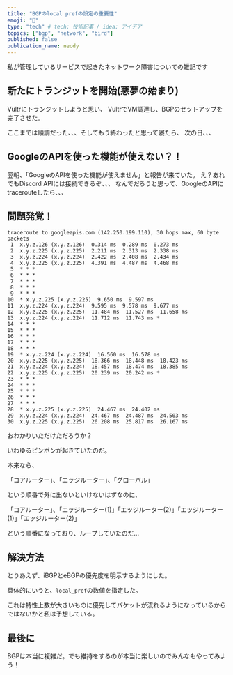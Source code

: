 ```yaml
---
title: "BGPのlocal prefの設定の重要性"
emoji: "📑"
type: "tech" # tech: 技術記事 / idea: アイデア
topics: ["bgp", "network", "bird"]
published: false
publication_name: neody
---
```


私が管理しているサービスで起きたネットワーク障害についての雑記です

## 新たにトランジットを開始(悪夢の始まり)
Vultrにトランジットしようと思い、
VultrでVM調達し、BGPのセットアップを完了させた。

ここまでは順調だった、、、そしてもう終わったと思って寝たら、
次の日、、、

## GoogleのAPIを使った機能が使えない？！
翌朝、「GoogleのAPIを使った機能が使えません」と報告が来ていた。
え？あれでもDiscord APIには接続できるぞ、、、
なんでだろうと思って、GoogleのAPIにtracerouteしたら、、、

## 問題発覚！
```
traceroute to googleapis.com (142.250.199.110), 30 hops max, 60 byte packets
 1  x.y.z.126 (x.y.z.126)  0.314 ms  0.289 ms  0.273 ms
 2  x.y.z.225 (x.y.z.225)  2.211 ms  2.313 ms  2.338 ms
 3  x.y.z.224 (x.y.z.224)  2.422 ms  2.408 ms  2.434 ms
 4  x.y.z.225 (x.y.z.225)  4.391 ms  4.487 ms  4.468 ms
 5  * * *
 6  * * *
 7  * * *
 8  * * *
 9  * * *
10  * x.y.z.225 (x.y.z.225)  9.650 ms  9.597 ms
11  x.y.z.224 (x.y.z.224)  9.595 ms  9.578 ms  9.677 ms
12  x.y.z.225 (x.y.z.225)  11.484 ms  11.527 ms  11.658 ms
13  x.y.z.224 (x.y.z.224)  11.712 ms  11.743 ms *
14  * * *
15  * * *
16  * * *
17  * * *
18  * * *
19  * x.y.z.224 (x.y.z.224)  16.560 ms  16.578 ms
20  x.y.z.225 (x.y.z.225)  18.366 ms  18.448 ms  18.423 ms
21  x.y.z.224 (x.y.z.224)  18.457 ms  18.474 ms  18.385 ms
22  x.y.z.225 (x.y.z.225)  20.239 ms  20.242 ms *
23  * * *
24  * * *
25  * * *
26  * * *
27  * * *
28  * x.y.z.225 (x.y.z.225)  24.467 ms  24.402 ms
29  x.y.z.224 (x.y.z.224)  24.467 ms  24.487 ms  24.503 ms
30  x.y.z.225 (x.y.z.225)  26.208 ms  25.817 ms  26.167 ms
```

おわかりいただけただろうか？

いわゆるピンポンが起きていたのだ。

本来なら、

「コアルーター」、「エッジルーター」、「グローバル」

という順番で外に出ないといけないはずなのに、

「コアルーター」、「エッジルーター(1)」「エッジルーター(2)」「エッジルーター(1)」「エッジルーター(2)」

という順番になっており、ループしていたのだ...

## 解決方法
とりあえず、iBGPとeBGPの優先度を明示するようにした。

具体的にいうと、`local_pref`の数値を指定した。

これは特性上数が大きいものに優先してパケットが流れるようになっているからではないかと私は予想している。

## 最後に
BGPは本当に複雑だ。でも維持をするのが本当に楽しいのでみんなもやってみよう！